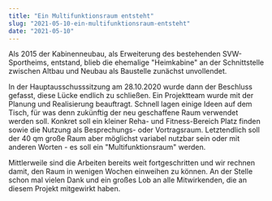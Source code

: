 ```yaml
---
title: "Ein Multifunktionsraum entsteht"
slug: "2021-05-10-ein-multifunktionsraum-entsteht"
date: "2021-05-10"
---
```

Als 2015 der Kabinenneubau, als Erweiterung des bestehenden SVW-Sportheims, entstand, blieb die ehemalige "Heimkabine" an der Schnittstelle zwischen Altbau und Neubau als Baustelle zunächst unvollendet.


In der Hauptausschusssitzung am 28.10.2020 wurde dann der Beschluss gefasst, diese Lücke endlich zu schließen. Ein Projektteam wurde mit der Planung und Realisierung beauftragt. Schnell lagen einige Ideen auf dem Tisch, für was denn zukünftig der neu geschaffene Raum verwendet werden soll. Konkret soll ein kleiner Reha- und Fitness-Bereich Platz finden sowie die Nutzung als Besprechungs- oder Vortragsraum. Letztendlich soll der 40 qm große Raum aber möglichst variabel nutzbar sein oder mit anderen Worten - es soll ein "Multifunktionsraum" werden.


Mittlerweile sind die Arbeiten bereits weit fortgeschritten und wir rechnen damit, den Raum in wenigen Wochen einweihen zu können. An der Stelle schon mal vielen Dank und ein großes Lob an alle Mitwirkenden, die an diesem Projekt mitgewirkt haben.
